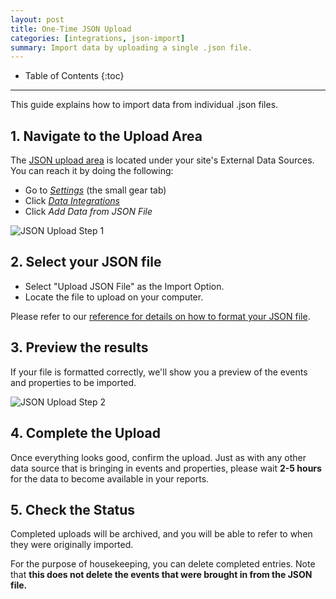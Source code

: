 ```yaml
---
layout: post
title: One-Time JSON Upload
categories: [integrations, json-import]
summary: Import data by uploading a single .json file.
---
```

* Table of Contents
{:toc}
* * *

This guide explains how to import data from individual .json files.

## 1. Navigate to the Upload Area

The [JSON upload area][json-new] is located under your site's External Data Sources. You can reach it by doing the following:

* Go to [*Settings*][1] (the small gear tab)
* Click [*Data Integrations*][2]
* Click *Add Data from JSON File*

![JSON Upload Step 1][screenshot-1]

## 2. Select your JSON file

* Select "Upload JSON File" as the Import Option.
* Locate the file to upload on your computer.

Please refer to our [reference for details on how to format your JSON file][file-format].

## 3. Preview the results

If your file is formatted correctly, we'll show you a preview of the events and properties to be imported.

![JSON Upload Step 2][screenshot-2]

## 4. Complete the Upload

Once everything looks good, confirm the upload. Just as with any other data source that is bringing in events and properties, please wait **2-5 hours** for the data to become available in your reports.

## 5. Check the Status

Completed uploads will be archived, and you will be able to refer to when they were originally imported.

For the purpose of housekeeping, you can delete completed entries. Note that **this does not delete the events that were brought in from the JSON file.**

[1]: https://app.kissmetrics.com/settings
[2]: https://www.kissmetric.com/external_data
[json-new]: https://app.kissmetrics.com/external_data/json.new
[file-format]: /integrations/json-import

[screenshot-1]: http://kissmetrics-support-files.s3.amazonaws.com/assets/integrations/json-import/json-linking-step-5.png
[screenshot-2]: http://kissmetrics-support-files.s3.amazonaws.com/assets/integrations/json-import/json-import-preview.png
